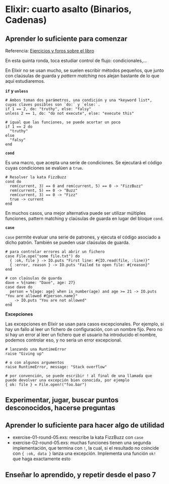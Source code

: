 # Elixir: cuarto asalto (Binarios, Cadenas)

## Aprender lo suficiente para comenzar

Referencia: [Ejercicios y foros sobre el libro](https://forums.pragprog.com/forums/322)

En esta quinta ronda, toca estudiar control de flujo: condicionales,...

En Elixir no se usan mucho, se suelen escribir métodos pequeños, que junto con claúsulas de guarda y *pattern matching* nos alejan bastante de lo que aquí estudiaremos.

**`if` y `unless`**

```
# Ambos toman dos parámetros, una condición y una *keyword list*, cuyas claves posibles son `do:` y `else:`.
if 1 == 2, do: "truthy", else: "falsy"
unless 2 == 1, do: "do not execute", else: "execute this"

# igual que las funciones, se puede acortar un poco
if 1 == 2 do
  "truthy"
else
  "falsy"
end
```

**`cond`**

Es una macro, que acepta una serie de condiciones. Se ejecutará el código cuyas condiciones se evalúen a `true`.

```
# Resolver la kata FizzBuzz
cond do
  rem(current, 3) == 0 and rem(current, 5) == 0 -> "FizzBuzz"
  rem(current, 5) == 0 -> "Buzz"
  rem(current, 3) == 0 -> "Fizz"
  true -> current
end
```

En muchos casos, una mejor alternativa puede ser utilizar múltiples funciones, pattern matching y claúsulas de guarda en lugar del bloque `cond`.

**`case`**

`case` permite evaluar una serie de patrones, y ejecuta el código asociado a dicho patrón. También se pueden usar claúsulas de guarda.

```
# para controlar errores al abrir un fichero
case File.ope("some file.txt") do
  { :ok, file } -> IO.puts "First line: #{IO.read(file, :line)}"
  { :error, reason } -> IO.puts "Failed to open file: #{reason}"
end

# con claúsulas de guarda
dave = %{name: "Dave", age: 27}
case dave do
  person = %{age: age} when is_number(age) and age >= 21 -> IO.puts "You are allowed #{person.name}"
  _ -> IO.puts "You are not allowed"
end
```

**Excepciones**

Las excepciones en Elixir se usan para casos excepcionales. Por ejemplo, si hay un fallo al leer un fichero de configuración, con un nombre fijo. Pero no si hay un error al leer un fichero que el usuario ha introducido el nombre, podemos controlar eso, y no sería un error excepcional.

```
# lanzando una RuntimeError
raise "Giving up"

# o con algunos argumentos
raise RuntimeError, message: "Stack overflow"

# por convención, se puede escribir ! al final de una llamada que puede devolver una excepción bien conocida, por ejemplo
{ ok: file } = File.open!("foo.bar")
```

## Experimentar, jugar, buscar puntos desconocidos, hacerse preguntas

## Aprender lo suficiente para hacer algo de utilidad

- exercise-01-round-05.exs: reescribe la kata FizzBuzz con `case`
- exercise-02-round-05.exs: muchas funciones tienen una segunda implementación, que termina con `!`, la cual, si el resultado no coincide con `{ :ok, data }` lanza una excepción. Implementa una función `ok!` que haga exactamente esto

## Enseñar lo aprendido, y repetir desde el paso 7

